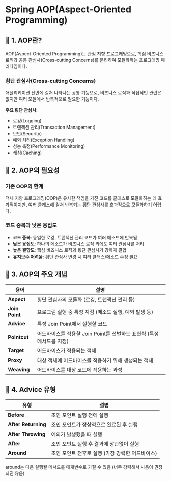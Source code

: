 # Spring AOP(Aspect-Oriented Programming)
## 📌 1. AOP란?

AOP(Aspect-Oriented Programming)는 관점 지향 프로그래밍으로, 핵심 비즈니스 로직과 공통 관심사(Cross-cutting Concerns)를 분리하여 모듈화하는 프로그래밍 패러다임이다.

### 횡단 관심사(Cross-cutting Concerns)
애플리케이션 전반에 걸쳐 나타나는 공통 기능으로, 비즈니스 로직과 직접적인 관련은 없지만 여러 모듈에서 반복적으로 필요한 기능이다.

**주요 횡단 관심사:**
- 로깅(Logging)
- 트랜잭션 관리(Transaction Management)
- 보안(Security)
- 예외 처리(Exception Handling)
- 성능 측정(Performance Monitoring)
- 캐싱(Caching)

## 📌 2. AOP의 필요성
### 기존 OOP의 한계
객체 지향 프로그래밍(OOP)은 유사한 책임을 가진 코드를 클래스로 모듈화하는 데 효과적이지만, 여러 클래스에 걸쳐 반복되는 횡단 관심사를 효과적으로 모듈화하기 어렵다.

### 코드 중복과 낮은 응집도
- **코드 중복**: 동일한 로깅, 트랜잭션 관리 코드가 여러 메소드에 반복됨
- **낮은 응집도**: 하나의 메소드가 비즈니스 로직 외에도 여러 관심사를 처리
- **높은 결합도**: 핵심 비즈니스 로직과 횡단 관심사가 강하게 결합
- **유지보수 어려움**: 횡단 관심사 변경 시 여러 클래스/메소드 수정 필요

## 📌 3. AOP의 주요 개념
| 용어 | 설명                                           |
|------|----------------------------------------------|
| **Aspect** | 횡단 관심사의 모듈화 (로깅, 트랜잭션 관리 등)                  |
| **Join Point** | 프로그램 실행 중 특정 지점 (메소드 실행, 예외 발생 등)            |
| **Advice** | 특정 Join Point에서 실행할 코드                       |
| **Pointcut** | 어드바이스를 적용할 Join Point를 선별하는 표현식 (특정 메서드를 지정) |
| **Target** | 어드바이스가 적용되는 객체                               |
| **Proxy** | 대상 객체에 어드바이스를 적용하기 위해 생성되는 객체                |
| **Weaving** | 어드바이스를 대상 코드에 적용하는 과정                        |

## 📌 4. Advice 유형
| 유형 | 설명 |
|------|------|
| **Before** | 조인 포인트 실행 전에 실행 |
| **After Returning** | 조인 포인트가 정상적으로 완료된 후 실행 |
| **After Throwing** | 예외가 발생했을 때 실행 |
| **After** | 조인 포인트 실행 후 결과에 상관없이 실행 |
| **Around** | 조인 포인트 전후로 실행 (가장 강력한 어드바이스) |
around는 다음 실행될 메서드를 매개변수로 가질 수 있음 (너무 강력해서 사용이 권장되진 않음)